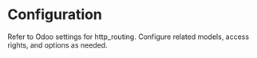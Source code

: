 # Configuration

Refer to Odoo settings for http_routing. Configure related models, access rights, and options as needed.
